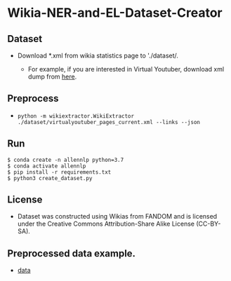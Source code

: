 # Wikia-NER-and-EL-Dataset-Creator

## Dataset
* Download *.xml from wikia statistics page to './dataset/.

  * For example, if you are interested in Virtual Youtuber, download xml dump from [here](http://s3.amazonaws.com/wikia_xml_dumps/v/vi/virtualyoutuber_pages_current.xml.7z).

## Preprocess
* `python -m wikiextractor.WikiExtractor ./dataset/virtualyoutuber_pages_current.xml --links --json`

## Run
```
$ conda create -n allennlp python=3.7
$ conda activate allennlp
$ pip install -r requirements.txt
$ python3 create_dataset.py
```

## License
* Dataset was constructed using Wikias from FANDOM and is licensed under the Creative Commons Attribution-Share Alike License (CC-BY-SA).

## Preprocessed data example.
* [data](https://drive.google.com/drive/folders/1gvqrj9f4IVi3lscwsa_EdAp0I4CpNTAe?usp=sharing)

```python3


```